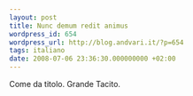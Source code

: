 ```yaml
---
layout: post
title: Nunc demum redit animus
wordpress_id: 654
wordpress_url: http://blog.andvari.it/?p=654
tags: italiano
date: 2008-07-06 23:36:30.000000000 +02:00
---
```

Come da titolo. Grande Tacito.

